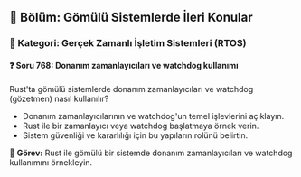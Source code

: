 ## 📘 Bölüm: Gömülü Sistemlerde İleri Konular
### 🔹 Kategori: Gerçek Zamanlı İşletim Sistemleri (RTOS)
#### ❓ Soru 768: Donanım zamanlayıcıları ve watchdog kullanımı

Rust'ta gömülü sistemlerde donanım zamanlayıcıları ve watchdog (gözetmen) nasıl kullanılır?

- Donanım zamanlayıcılarının ve watchdog'un temel işlevlerini açıklayın.
- Rust ile bir zamanlayıcı veya watchdog başlatmaya örnek verin.
- Sistem güvenliği ve kararlılığı için bu yapıların rolünü belirtin.

🔧 **Görev:** Rust ile gömülü bir sistemde donanım zamanlayıcıları ve watchdog kullanımını örnekleyin.
